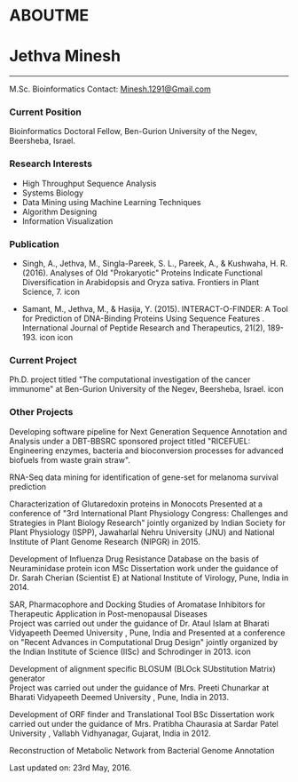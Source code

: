 # ABOUTME
# Jethva Minesh
---
M.Sc. Bioinformatics
Contact: Minesh.1291@Gmail.com

### Current Position

Bioinformatics Doctoral Fellow,
Ben-Gurion University of the Negev,
Beersheba, Israel. 
 
### Research Interests 
* High Throughput Sequence Analysis
* Systems Biology
* Data Mining using Machine Learning Techniques
* Algorithm Designing
* Information Visualization

### Publication

* Singh, A., Jethva, M., Singla-Pareek, S. L., Pareek, A., & Kushwaha, H. R. (2016). Analyses of Old "Prokaryotic" Proteins Indicate Functional Diversification in Arabidopsis and Oryza sativa. Frontiers in Plant Science, 7.  icon 

* Samant, M., Jethva, M., & Hasija, Y. (2015). INTERACT-O-FINDER: A Tool for Prediction of DNA-Binding Proteins Using Sequence Features . International Journal of Peptide Research and Therapeutics, 21(2), 189-193.  icon	icon

### Current Project

Ph.D. project titled "The computational investigation of the cancer immunome" at Ben-Gurion University of the Negev, Beersheba, Israel.		icon 


### Other Projects

Developing software pipeline for Next Generation Sequence Annotation and Analysis under a DBT-BBSRC sponsored project titled "RICEFUEL: Engineering enzymes, bacteria and bioconversion processes for advanced biofuels from waste grain straw". 

RNA-Seq data mining for identification of gene-set for melanoma survival prediction 

Characterization of Glutaredoxin proteins in Monocots 
Presented at a conference of "3rd International Plant Physiology Congress: Challenges and Strategies in Plant Biology Research" jointly organized by Indian Society for Plant Physiology (ISPP), Jawaharlal Nehru University (JNU) and National Institute of Plant Genome Research (NIPGR) in 2015.	

Development of Influenza Drug Resistance Database on the basis of Neuraminidase protein icon
MSc Dissertation work under the guidance of Dr. Sarah Cherian (Scientist E) at National Institute of Virology, Pune, India in 2014.	


SAR, Pharmacophore and Docking Studies of Aromatase Inhibitors for Therapeutic Application in Post-menopausal Diseases  
Project was carried out under the guidance of Dr. Ataul Islam at Bharati Vidyapeeth Deemed University , Pune, India and Presented at a conference on "Recent Advances in Computational Drug Design" jointly organized by the Indian Institute of Science (IISc) and Schrodinger in 2013.	icon


Development of alignment specific BLOSUM (BLOck SUbstitution Matrix) generator  
Project was carried out under the guidance of Mrs. Preeti Chunarkar at Bharati Vidyapeeth Deemed University , Pune, India in 2013.	


Development of ORF finder and Translational Tool 
BSc Dissertation work carried out under the guidance of Mrs. Pratibha Chaurasia at Sardar Patel University , Vallabh Vidhyanagar, Gujarat, India in 2012.	


Reconstruction of Metabolic Network from Bacterial Genome Annotation


Last updated on: 23rd May, 2016.
